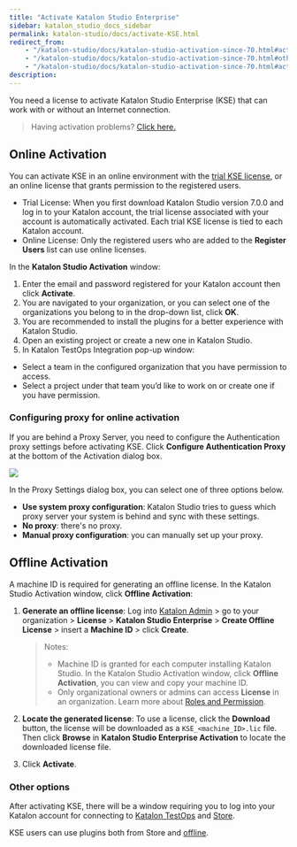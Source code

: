 ```yaml
---
title: "Activate Katalon Studio Enterprise"
sidebar: katalon_studio_docs_sidebar
permalink: katalon-studio/docs/activate-KSE.html
redirect_from:
    - "/katalon-studio/docs/katalon-studio-activation-since-70.html#activating-katalon-studio-enterprise"
    - "/katalon-studio/docs/katalon-studio-activation-since-70.html#other-options"
    - "/katalon-studio/docs/katalon-studio-activation-since-70.html#activating-katalon-studio-enterprise-trial-license"
description:
---
```

You need a license to activate Katalon Studio Enterprise (KSE) that can work with or without an Internet connection.

> Having activation problems? [Click here.](https://docs.katalon.com/katalon-studio/docs/troubleshoot-activation-problems.html)

## Online Activation

You can activate KSE in an online environment with the [trial KSE license](/katalon-studio/docs/license.html), or an online license that grants permission to the registered users.

* Trial License: When you first download Katalon Studio version 7.0.0 and log in to your Katalon account, the trial license associated with your account is automatically activated. Each trial KSE license is tied to each Katalon account.
* Online License: Only the registered users who are added to the **Register Users** list can use online licenses.

In the **Katalon Studio Activation** window:

1. Enter the email and password registered for your Katalon account then click **Activate**.
2. You are navigated to your organization, or you can select one of the organizations you belong to in the drop-down list, click **OK**.
3. You are recommended to install the plugins for a better experience with Katalon Studio.
4. Open an existing project or create a new one in Katalon Studio.
5. In Katalon TestOps Integration pop-up window:

* Select a team in the configured organization that you have permission to access.
* Select a project under that team you’d like to work on or create one if you have permission.

### Configuring proxy for online activation

If you are behind a Proxy Server, you need to configure the Authentication proxy settings before activating KSE. Click **Configure Authentication Proxy** at the bottom of the Activation dialog box.

<img src="https://github.com/katalon-studio/docs-images/raw/master/katalon-studio/docs/proxy-preferences/config-proxy-activation.png" width="">

In the Proxy Settings dialog box, you can select one of three options below.

* **Use system proxy configuration**: Katalon Studio tries to guess which proxy server your system is behind and sync with these settings.
* **No proxy**: there's no proxy.
* **Manual proxy configuration**: you can manually set up your proxy.

## Offline Activation

A machine ID is required for generating an offline license. In the Katalon Studio Activation window, click **Offline Activation**:

1. **Generate an offline license**: Log into [Katalon Admin](https://admin.katalon.com/) > go to your organization > **License** > **Katalon Studio Enterprise** > **Create Offline License** > insert a **Machine ID** > click **Create**.

    > Notes:
    >
    >* Machine ID is granted for each computer installing Katalon Studio. In the Katalon Studio Activation window, click **Offline Activation**, you can view and copy your machine ID.
    >* Only organizational owners or admins can access **License** in an organization. Learn more about [Roles and Permission](https://docs.katalon.com/katalon-analytics/docs/user-management.html#roles-and-default-permissions).

2. **Locate the generated license**: To use a license, click the **Download** button, the license will be downloaded as a `KSE_<machine_ID>.lic` file. Then click **Browse** in **Katalon Studio Enterprise Activation** to locate the downloaded license file.

3. Click **Activate**.

### Other options

After activating KSE, there will be a window requiring you to log into your Katalon account for connecting to [Katalon TestOps](https://docs.katalon.com/katalon-studio/docs/katalon-analytics-beta-integration.html) and [Store](https://docs.katalon.com/katalon-store/docs/overview.html).

KSE users can use plugins both from Store and [offline](https://docs.katalon.com/katalon-studio/docs/offline-plugin.html).

